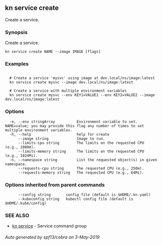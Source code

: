 ## kn service create

Create a service.

### Synopsis

Create a service.

```
kn service create NAME --image IMAGE [flags]
```

### Examples

```

  # Create a service 'mysvc' using image at dev.local/ns/image:latest
  kn service create mysvc --image dev.local/ns/image:latest

  # Create a service with multiple environment variables
  kn service create mysvc --env KEY1=VALUE1 --env KEY2=VALUE2 --image dev.local/ns/image:latest
```

### Options

```
  -e, --env stringArray          Environment variable to set. NAME=value; you may provide this flag any number of times to set multiple environment variables.
  -h, --help                     help for create
      --image string             Image to run.
      --limits-cpu string        The limits on the requested CPU (e.g., 1000m).
      --limits-memory string     The limits on the requested CPU (e.g., 1024Mi).
  -n, --namespace string         List the requested object(s) in given namespace.
      --requests-cpu string      The requested CPU (e.g., 250m).
      --requests-memory string   The requested CPU (e.g., 64Mi).
```

### Options inherited from parent commands

```
      --config string       config file (default is $HOME/.kn.yaml)
      --kubeconfig string   kubectl config file (default is $HOME/.kube/config)
```

### SEE ALSO

* [kn service](kn_service.md)	 - Service command group

###### Auto generated by spf13/cobra on 3-May-2019
